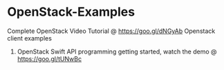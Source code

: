 # OpenStack-Examples
Complete OpenStack Video Tutorial @ https://goo.gl/dNGyAb
Openstack client examples
1. OpenStack Swift API programming getting started, watch the demo @ https://goo.gl/tUNwBc
